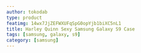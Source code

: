 ```yaml
---
author: tokodab
type: product
featimg: 14wx7JjZEFWXUFqSpG0opYjb1biXC5nL1
title: Harley Quinn Sexy Samsung Galaxy S9 Case
tags: [samsung, galaxy, s9]
category: [samsung]
---
```

